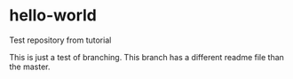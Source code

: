 # hello-world
Test repository from tutorial

This is just a test of branching.  This branch has a different readme file than the master.
